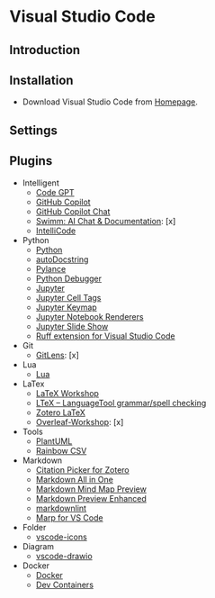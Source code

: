 # Visual Studio Code

## Introduction

## Installation

- Download Visual Studio Code from [Homepage](https://code.visualstudio.com/Download).

## Settings

## Plugins

- Intelligent
    - [Code GPT](https://github.com/davila7/code-gpt-docs)
    - [GitHub Copilot](https://github.com/features/copilot)
    - [GitHub Copilot Chat](https://github.com/microsoft/vscode-copilot-release)
    - [Swimm: AI Chat & Documentation](https://swimm.io/): [x]
    - [IntelliCode](https://github.com/MicrosoftDocs/intellicode)
- Python
    - [Python](https://github.com/Microsoft/vscode-python)
    - [autoDocstring](https://github.com/NilsJPWerner/autoDocstring)
    - [Pylance](https://github.com/microsoft/pylance-release)
    - [Python Debugger](https://github.com/microsoft/vscode-python-debugger)
    - [Jupyter](https://github.com/Microsoft/vscode-jupyter)
    - [Jupyter Cell Tags](https://github.com/Microsoft/vscode-jupyter-cell-tags)
    - [Jupyter Keymap](https://github.com/Microsoft/vscode-jupyter-keymap)
    - [Jupyter Notebook Renderers](https://github.com/Microsoft/vscode-notebook-renderers)
    - [Jupyter Slide Show](https://github.com/Microsoft/vscode-jupyter-slideshow)
    - [Ruff extension for Visual Studio Code](https://github.com/astral-sh/ruff-vscode)
- Git
    - [GitLens](https://github.com/gitkraken/vscode-gitlens): [x]
- Lua
    - [Lua](https://github.com/LuaLS/lua-language-server)
- LaTex
    - [LaTeX Workshop](https://github.com/James-Yu/LaTeX-Workshop)
    - [LTeX – LanguageTool grammar/spell checking](https://github.com/valentjn/vscode-ltex)
    - [Zotero LaTeX](https://github.com/bnavetta/vscode-zotero-latex)
    - [Overleaf-Workshop](https://github.com/iamhyc/Overleaf-Workshop): [x]
- Tools
    - [PlantUML](https://github.com/qjebbs/vscode-plantuml)
    - [Rainbow CSV](https://github.com/mechatroner/vscode_rainbow_csv)
- Markdown
    - [Citation Picker for Zotero](https://github.com/mblode/vscode-zotero)
    - [Markdown All in One](https://github.com/yzhang-gh/vscode-markdown)
    - [Markdown Mind Map Preview](https://github.com/baobao1270/vscode-markmind)
    - [Markdown Preview Enhanced](https://github.com/shd101wyy/vscode-markdown-preview-enhanced)
    - [markdownlint](https://github.com/DavidAnson/vscode-markdownlint)
    - [Marp for VS Code](https://github.com/marp-team/marp-vscode)
- Folder
    - [vscode-icons](https://github.com/vscode-icons/vscode-icons)
- Diagram
    - [vscode-drawio](https://github.com/hediet/vscode-drawio)
- Docker
    - [Docker](https://github.com/microsoft/vscode-docker)
    - [Dev Containers](https://github.com/Microsoft/vscode-remote-release)
